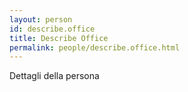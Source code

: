 ```yaml
---
layout: person
id: describe.office
title: Describe Office
permalink: people/describe.office.html
---
```


Dettagli della persona
